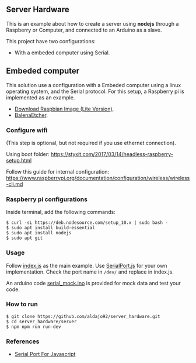 ## Server Hardware

This is an example about how to create a server using **nodejs** through a Raspberry or Computer, and connected to an Arduino as a slave.

This project have two configurations:

- With a embeded computer using Serial.

## Embeded computer ##
This solution use a configuration with a Embeded computer using a linux operating system, and the Serial protocol. For this setup, a Raspberry pi is implemented as an example.

- [Download Raspbian Image (Lite Version)](https://www.raspberrypi.org/downloads/raspbian/).
- [BalenaEtcher](https://www.balena.io/).


### Configure wifi ###
(This step is optional, but not required if you use ethernet connection).

Using boot folder:
https://styxit.com/2017/03/14/headless-raspberry-setup.html

Follow this guide for internal configuration:
https://www.raspberrypi.org/documentation/configuration/wireless/wireless-cli.md

### Raspberry pi configurations ###
Inside terminal, add the following commands:
```
$ curl -sL https://deb.nodesource.com/setup_10.x | sudo bash -
$ sudo apt install build-essential
$ sudo apt install nodejs
$ sudo apt git
```

### Usage ###
Follow [index.js](server/index.js) as the main example. Use [SerialPort.js](server/SerialPort.js) for your own implementation.
Check the port name in `/dev/` and replace in index.js.

An arduino code [serial_mock.ino](/arduino/serial_mock/serial_mock.ino) is provided for mock data and test your code.

### How to run ###
```
$ git clone https://github.com/aldajo92/server_hardware.git
$ cd server_hardware/server
$ npm npm run run-dev
```

### References ###
- [Serial Port For Javascript](https://serialport.io/docs/guide-about)